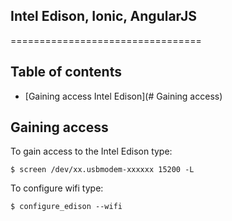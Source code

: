 ## Intel Edison, Ionic, AngularJS
=================================

## Table of contents

* [Gaining access Intel Edison](# Gaining access)

## Gaining access

To gain access to the Intel Edison type:

```$ screen /dev/xx.usbmodem-xxxxxx 15200 -L```

To configure wifi type:

```$ configure_edison --wifi```
